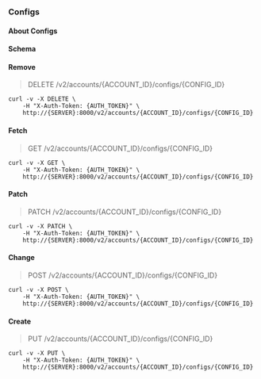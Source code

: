 ### Configs

#### About Configs

#### Schema



#### Remove

> DELETE /v2/accounts/{ACCOUNT_ID}/configs/{CONFIG_ID}

```shell
curl -v -X DELETE \
    -H "X-Auth-Token: {AUTH_TOKEN}" \
    http://{SERVER}:8000/v2/accounts/{ACCOUNT_ID}/configs/{CONFIG_ID}
```

#### Fetch

> GET /v2/accounts/{ACCOUNT_ID}/configs/{CONFIG_ID}

```shell
curl -v -X GET \
    -H "X-Auth-Token: {AUTH_TOKEN}" \
    http://{SERVER}:8000/v2/accounts/{ACCOUNT_ID}/configs/{CONFIG_ID}
```

#### Patch

> PATCH /v2/accounts/{ACCOUNT_ID}/configs/{CONFIG_ID}

```shell
curl -v -X PATCH \
    -H "X-Auth-Token: {AUTH_TOKEN}" \
    http://{SERVER}:8000/v2/accounts/{ACCOUNT_ID}/configs/{CONFIG_ID}
```

#### Change

> POST /v2/accounts/{ACCOUNT_ID}/configs/{CONFIG_ID}

```shell
curl -v -X POST \
    -H "X-Auth-Token: {AUTH_TOKEN}" \
    http://{SERVER}:8000/v2/accounts/{ACCOUNT_ID}/configs/{CONFIG_ID}
```

#### Create

> PUT /v2/accounts/{ACCOUNT_ID}/configs/{CONFIG_ID}

```shell
curl -v -X PUT \
    -H "X-Auth-Token: {AUTH_TOKEN}" \
    http://{SERVER}:8000/v2/accounts/{ACCOUNT_ID}/configs/{CONFIG_ID}
```

